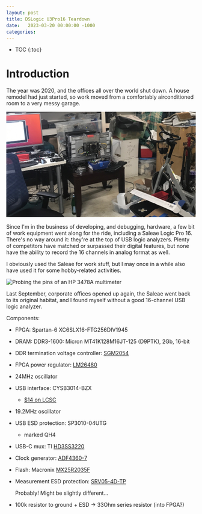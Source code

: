 ```yaml
---
layout: post
title: DSLogic U3Pro16 Teardown
date:   2023-03-20 00:00:00 -1000
categories:
---
```


* TOC
{:toc}

# Introduction

The year was 2020, and the offices all over the world shut down. A house remodel had just
started, so work moved from a comfortably airconditioned room to a very messy garage.

[![A very messy garage](/assets/dslogic/garage.jpg)](/assets/dslogic/garage.jpg)

Since I'm in the business of developing, and debugging, hardware, a few bit of
work equipment went along for the ride, including a Saleae Logic Pro 16. There's
no way around it: they're at the top of USB logic analyzers. Plenty of competitors
have matched or surpassed their digital features, but none have the ability to record 
the 16 channels in analog format as well.

I obviously used the Saleae for work stuff, but I may once in a while also have used
it for some hobby-related activities.

![Probing the pins of an HP 3478A multimeter](/assets/hp3478a/sram_with_probes.jpg)

Last September, corporate offices opened up again, the Saleae went back to its
original habitat, and I found myself without a good 16-channel USB logic analyzer.

Components:

* FPGA: Spartan-6 XC6SLX16-FTG256DIV1945
* DRAM: DDR3-1600: Micron MT41K128M16JT-125 (D9PTK), 2Gb, 16-bit
* DDR termination voltage controller: [SGM2054](http://www.sg-micro.com/uploads/soft/20220506/1651829741.pdf)
* FPGA power regulator: [LM26480](https://www.ti.com/lit/ds/symlink/lm26480.pdf)
* 24MHz oscillator
* USB interface: CYSB3014-BZX
    * [$14 on LCSC](https://www.lcsc.com/product-detail/Microcontroller-Units-MCUs-MPUs-SOCs_Cypress-Semicon-CYUSB3014-BZXC_C462526.html)
* 19.2MHz oscillator
* USB ESD protection: SP3010-04UTG
    * marked QH4
    
* USB-C mux: TI [HD3SS3220](https://www.ti.com/lit/ds/symlink/hd3ss3220.pdf)
* Clock generator: [ADF4360-7](https://www.analog.com/media/en/technical-documentation/data-sheets/ADF4360-7.pdf)
* Flash: Macronix [MX25R2035F](https://www.macronix.com/Lists/Datasheet/Attachments/8696/MX25R2035F,%20Wide%20Range,%202Mb,%20v1.6.pdf)
* Measurement ESD protection: [SRV05-4D-TP](https://www.mccsemi.com/pdf/Products/SRV05-4D(SOT23-6L).pdf)

    Probably! Might be slightly different...

* 100k resistor to ground + ESD -> 33Ohm series resistor (into FPGA?)
